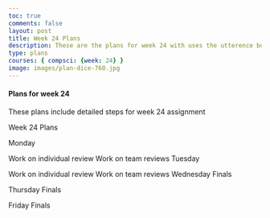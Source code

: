 ```yaml
---
toc: true
comments: false
layout: post
title: Week 24 Plans
description: These are the plans for week 24 with uses the utterence bot
type: plans
courses: { compsci: {week: 24} }
image: images/plan-dice-760.jpg
---
```



#### Plans for week 24
These plans include detailed steps for week 24 assignment

Week 24 Plans

Monday

 Work on individual review
 Work on team reviews
Tuesday

 Work on individual review
 Work on team reviews
Wednesday
Finals

Thursday
Finals

Friday
Finals


